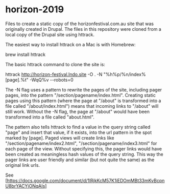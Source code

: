 # horizon-2019

Files to create a static copy of the horizonfestival.com.au site that was originally created in Drupal. The files in this repository were cloned from a local copy of the Drupal site using httrack.

The easiest way to install httrack on a Mac is with Homebrew:

brew install httrack

The basic httrack command to clone the site is:

httrack http://horizon-festival.lndo.site -O . -N "%h%p/%n/index%[page].%t" -WqQ%v --robots=0

The -N flag uses a pattern to rewrite the pages of the site, including pager pages, into the pattern "/section/pagename/index.html". Creating static pages using this pattern (where the page at "/about" is transformed into a file called "/about/index.html") means that incoming links to "/about" will still work. Without the -N flag, the page at "/about" would have been transformed into a file called "about.html".

The pattern also tells httrack to find a value in the query string called "page" and insert that value, if it exists, into the url pattern in the spot marked by [page]. Paged views will create links like "/section/pagename/index2.html", "/section/pagename/index3.html" for each page of the view. Without specifying this, the pager links would have been created as meaningless hash values of the query string. This way the pager links are user friendly and similar (but not quite the same) as the original link urls.

See [https://docs.google.com/document/d/1lRjkKcM57K1iEDOmMBt33mKvBcpnU8brYACYjONqAIs]
